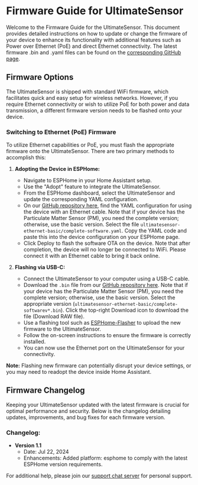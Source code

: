 # Firmware Guide for UltimateSensor

Welcome to the Firmware Guide for the UltimateSensor. This document provides detailed instructions on how to update or change the firmware of your device to enhance its functionality with additional features such as Power over Ethernet (PoE) and direct Ethernet connectivity. The latest firmware .bin and .yaml files can be found on the [corresponding GitHub page](https://github.com/smarthomeshop/ultimatesensor).

## Firmware Options

The UltimateSensor is shipped with standard WiFi firmware, which facilitates quick and easy setup for wireless networks. However, if you require Ethernet connectivity or wish to utilize PoE for both power and data transmission, a different firmware version needs to be flashed onto your device.

### Switching to Ethernet (PoE) Firmware

To utilize Ethernet capabilities or PoE, you must flash the appropriate firmware onto the UltimateSensor. There are two primary methods to accomplish this:

1. **Adopting the Device in ESPHome:**
   - Navigate to ESPHome in your Home Assistant setup.
   - Use the "Adopt" feature to integrate the UltimateSensor.
   - From the ESPHome dashboard, select the UltimateSensor and update the corresponding YAML configuration.
   - On our [GitHub repository here](https://github.com/smarthomeshop/ultimatesensor/tree/main/ultimatesensor-v1/), find the YAML configuration for using the device with an Ethernet cable. Note that if your device has the Particulate Matter Sensor (PM), you need the complete version; otherwise, use the basic version. Select the file `ultimatesensor-ethernet-basic/complete-software.yaml`. Copy the YAML code and paste this into the device configuration on your ESPHome page.
   - Click Deploy to flash the software OTA on the device. Note that after completion, the device will no longer be connected to WiFi. Please connect it with an Ethernet cable to bring it back online.

2. **Flashing via USB-C:**
   - Connect the UltimateSensor to your computer using a USB-C cable.
   - Download the `.bin` file from our [GitHub repository here](https://github.com/smarthomeshop/ultimatesensor/tree/main/ultimatesensor-v1/bin). Note that if your device has the Particulate Matter Sensor (PM), you need the complete version; otherwise, use the basic version. Select the appropriate version (`ultimatesensor-ethernet-basic/complete-softwarev*.bin`). Click the top-right Download icon to download the file (Download RAW file).
   - Use a flashing tool such as [ESPHome-Flasher](https://web.esphome.io/?dashboard_install) to upload the new firmware to the UltimateSensor.
   - Follow the on-screen instructions to ensure the firmware is correctly installed.
   - You can now use the Ethernet port on the UltimateSensor for your connectivity.

**Note:** Flashing new firmware can potentially disrupt your device settings, or you may need to readopt the device inside Home Assistant.

## Firmware Changelog

Keeping your UltimateSensor updated with the latest firmware is crucial for optimal performance and security. Below is the changelog detailing updates, improvements, and bug fixes for each firmware version.

### Changelog:

- **Version 1.1**
  - Date: Jul 22, 2024
  - Enhancements: Added platform: esphome to comply with the latest ESPHome version requirements.

For additional help, please join our [support chat server](https://smarthomeshop.io/discord) for personal support.